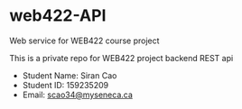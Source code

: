 # web422-API
Web service for WEB422 course project

This is a private repo for WEB422 project backend REST api

- Student Name: Siran Cao
- Student ID: 159235209
- Email: scao34@myseneca.ca
